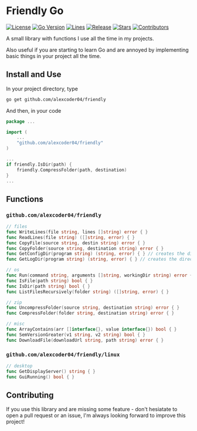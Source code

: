 
# Friendly Go

[![License](https://img.shields.io/github/license/alexcoder04/friendly)](https://github.com/alexcoder04/friendly/blob/main/LICENSE)
[![Go Version](https://img.shields.io/github/go-mod/go-version/alexcoder04/friendly)](https://github.com/alexcoder04/friendly/blob/main/go.mod)
[![Lines](https://img.shields.io/tokei/lines/github/alexcoder04/friendly?label=lines)](https://github.com/alexcoder04/friendly/pulse)
[![Release](https://img.shields.io/github/v/release/alexcoder04/friendly?display_name=tag&sort=semver)](https://github.com/alexcoder04/friendly/releases/latest)
[![Stars](https://img.shields.io/github/stars/alexcoder04/friendly)](https://github.com/alexcoder04/friendly/stargazers)
[![Contributors](https://img.shields.io/github/contributors-anon/alexcoder04/friendly)](https://github.com/alexcoder04/friendly/graphs/contributors)

A small library with functions I use all the time in my projects.

Also useful if you are starting to learn Go and are annoyed by implementing
basic things in your project all the time.

## Install and Use

In your project directory, type

```sh
go get github.com/alexcoder04/friendly
```

And then, in your code

```go
package ...

import (
    ...
    "github.com/alexcoder04/friendly"
)

...
if friendly.IsDir(path) {
    friendly.CompressFolder(path, destination)
}
...
```

## Functions

### `github.com/alexcoder04/friendly`

```go
// files
func WriteLines(file string, lines []string) error { }
func ReadLines(file string) ([]string, error) { }
func CopyFile(source string, destin string) error { }
func CopyFolder(source string, destination string) error { }
func GetConfigDir(program string) (string, error) { } // creates the directory if it doesn't exist
func GetLogDir(program string) (string, error) { } // creates the directory if it doesn't exist

// os
func Run(command string, arguments []string, workingDir string) error { }
func IsFile(path string) bool { }
func IsDir(path string) bool { }
func ListFilesRecursively(folder string) ([]string, error) { }

// zip
func UncompressFolder(source string, destination string) error { }
func CompressFolder(folder string, destination string) error { }

// misc
func ArrayContains(arr []interface{}, value interface{}) bool { }
func SemVersionGreater(v1 string, v2 string) bool { }
func DownloadFile(downloadUrl string, path string) error { }
```

### `github.com/alexcoder04/friendly/linux`

```go
// desktop
func GetDisplayServer() string { }
func GuiRunning() bool { }
```

## Contributing

If you use this library and are missing some feature - don't hesiatate to open a
pull request or an issue, I'm always looking forward to improve this project!

